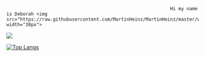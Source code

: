                                                                 Hi my name is Deborah <img src="https://raw.githubusercontent.com/MartinHeinz/MartinHeinz/master/wave.gif" width="30px">

![](https://github.com/DeborahOsilade/Deborah-s-osilade/blob/main/Images/Deborah%20Osilade%20(1).png)


[![Top Langs](https://github-readme-stats.vercel.app/api/top-langs/?username=deborahosilade&langs_count=8)](https://github.com/deborahosilade/github-readme-stats)

